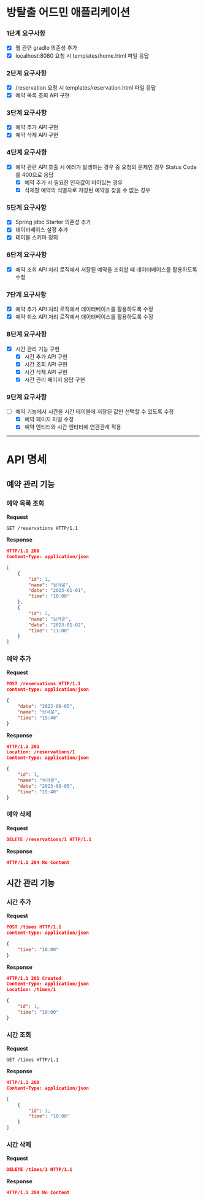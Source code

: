 # 방탈출 어드민 애플리케이션

### 1단계 요구사항
- [x] 웹 관련 gradle 의존성 추가
- [x] localhost:8080 요청 시 templates/home.html 파일 응답

### 2단계 요구사항
- [x] /reservation 요청 시 templates/reservation.html 파일 응답
- [x] 예약 목록 조회 API 구현

### 3단계 요구사항
- [x] 예약 추가 API 구현
- [x] 예약 삭제 API 구현

### 4단계 요구사항
- [x] 예약 관련 API 호출 시 에러가 발생하는 경우 중 요청의 문제인 경우 Status Code를 400으로 응답
  - [x] 예약 추가 시 필요한 인자값이 비어있는 경우
  - [x] 삭제할 예약의 식별자로 저장된 예약을 찾을 수 없는 경우

### 5단계 요구사항
- [x] Spring jdbc Starter 의존성 추가
- [x] 데이터베이스 설정 추가
- [x] 테이블 스키마 정의

### 6단계 요구사항
- [x] 예약 조회 API 처리 로직에서 저장된 예약을 조회할 때 데이터베이스를 활용하도록 수정

### 7단계 요구사항
- [x] 예약 추가 API 처리 로직에서 데이터베이스를 활용하도록 수정
- [x] 예약 취소 API 처리 로직에서 데이터베이스를 활용하도록 수정

### 8단계 요구사항
- [x] 시간 관리 기능 구현
  - [x] 시간 추가 API 구현
  - [x] 시간 조회 API 구현
  - [x] 시간 삭제 API 구현
  - [x] 시간 관리 페이지 응답 구현

### 9단계 요구사항
- [ ] 예약 기능에서 시간을 시간 테이블에 저장된 값만 선택할 수 있도록 수정
  - [x] 예약 페이지 파일 수정
  - [x] 예약 엔티티와 시간 엔티티에 연관관계 적용

---

# API 명세
## 예약 관리 기능
### 예약 목록 조회
**Request**
```
GET /reservations HTTP/1.1
```
**Response**
```json
HTTP/1.1 200
Content-Type: application/json

[
    {
        "id": 1,
        "name": "브라운",
        "date": "2023-01-01",
        "time": "10:00"
    },
    {
        "id": 2,
        "name": "브라운",
        "date": "2023-01-02",
        "time": "11:00"
    }
]
```

### 예약 추가
**Request**
```json
POST /reservations HTTP/1.1
content-type: application/json

{
    "date": "2023-08-05",
    "name": "브라운",
    "time": "15:40"
}
```
**Response**
```json
HTTP/1.1 201
Location: /reservations/1
Content-Type: application/json

{
    "id": 1,
    "name": "브라운",
    "date": "2023-08-05",
    "time": "15:40"
}
```

### 예약 삭제
**Request**
```json
DELETE /reservations/1 HTTP/1.1
```
**Response**
```json
HTTP/1.1 204 No Content
```

## 시간 관리 기능
### 시간 추가
**Request**
```json
POST /times HTTP/1.1
content-type: application/json

{
    "time": "10:00"
}
```
**Response**
```json
HTTP/1.1 201 Created
Content-Type: application/json
Location: /times/1

{
    "id": 1,
    "time": "10:00"
}
```

### 시간 조회
**Request**
```
GET /times HTTP/1.1
```
**Response**
```json
HTTP/1.1 200
Content-Type: application/json

[
    {
        "id": 1,
        "time": "10:00"
    }
]
```

### 시간 삭제
**Request**
```json
DELETE /times/1 HTTP/1.1
```
**Response**
```json
HTTP/1.1 204 No Content
```
